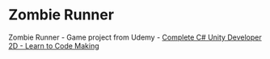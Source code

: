 # Zombie Runner
Zombie Runner - Game project from Udemy - [Complete C# Unity Developer 2D - Learn to Code Making](https://www.udemy.com/unitycourse/)
